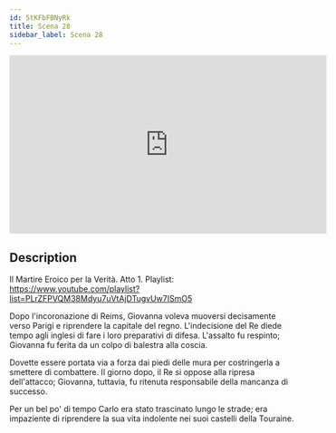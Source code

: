 ```yaml
---
id: 5tKFbFBNyRk
title: Scena 28
sidebar_label: Scena 28
---
```


<iframe
  width="560"
  height="315"
  src="https://www.youtube.com/embed/5tKFbFBNyRk"
  title="YouTube video player"
  frameborder="0"
  allow="accelerometer; autoplay; clipboard-write; encrypted-media; gyroscope; picture-in-picture; web-share"
  referrerpolicy="strict-origin-when-cross-origin"
  allowfullscreen
></iframe>

## Description

Il Martire Eroico per la Verità. Atto 1. 
Playlist: https://www.youtube.com/playlist?list=PLrZFPVQM38Mdyu7uVtAjDTugvUw7ISmO5 

Dopo l'incoronazione di Reims, Giovanna voleva muoversi decisamente verso Parigi e riprendere la capitale del regno. L'indecisione del Re diede tempo agli inglesi di fare i loro preparativi di difesa. L'assalto fu respinto; Giovanna fu ferita da un colpo di balestra alla coscia.

Dovette essere portata via a forza dai piedi delle mura per costringerla a smettere di combattere. Il giorno dopo, il Re si oppose alla ripresa dell'attacco; Giovanna, tuttavia, fu ritenuta responsabile della mancanza di successo.

Per un bel po' di tempo Carlo era stato trascinato lungo le strade; era impaziente di riprendere la sua vita indolente nei suoi castelli della Touraine.
